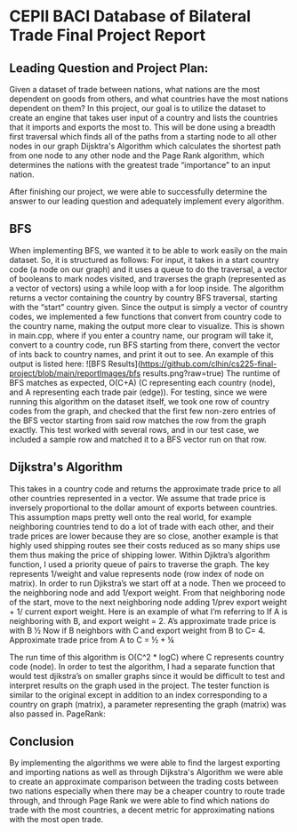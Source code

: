 # CEPII BACI Database of Bilateral Trade Final Project Report

## Leading Question and Project Plan:
Given a dataset of trade between nations, what nations are the most dependent on goods from others, and what countries have the most nations dependent on them? In this project, our goal is to utilize the dataset to create an engine that takes user input of a country and lists the countries that it imports and exports the most to. This will be done using a breadth first traversal which finds all of the paths from a starting node to all other nodes in our graph Dijsktra's Algorithm which calculates the shortest path from one node to any other node and the Page Rank algorithm, which determines the nations with the greatest trade “importance” to an input nation. 

After finishing our project, we were able to successfully determine the answer to our leading question and adequately implement every algorithm.


## BFS
When implementing BFS, we wanted it to be able to work easily on the main dataset. So, it is structured as follows: For input, it takes in a start country code (a node on our graph) and it uses a queue to do the traversal, a vector of booleans to mark nodes visited, and traverses the graph (represented as a vector of vectors) using a while loop with a for loop inside. The algorithm returns a vector containing the country by country BFS traversal, starting with the “start” country given. Since the output is simply a vector of country codes, we implemented a few functions that convert from country code to the country name, making the output more clear to visualize. This is shown in main.cpp, where if you enter a country name, our program will take it, convert to a country code, run BFS starting from there, convert the vector of ints back to country names, and print it out to see. An example of this output is listed here: 
![BFS Results](https://github.com/clhin/cs225-final-project/blob/main/reportImages/bfs results.png?raw=true)
The runtime of BFS matches as expected, O(C+A) (C representing each country (node), and A representing each trade pair (edge)). For testing, since we were running this algorithm on the dataset itself, we took one row of country codes from the graph, and checked that the first few non-zero entries of the BFS vector starting from said row matches the row from the graph exactly. This test worked with several rows, and in our test case, we included a sample row and matched it to a BFS vector run on that row.

## Dijkstra's Algorithm
This takes in a country code and returns the approximate trade price to all other countries represented in a vector. We assume that trade price is inversely proportional to the dollar amount of exports between countries. This assumption maps pretty well onto the real world, for example neighboring countries tend to do a lot of trade with each other, and their trade prices are lower because they are so close, another example is that highly used shipping routes see their costs reduced as so many ships use them thus making the price of shipping lower. Within Djiktra’s algorithm function, I used a priority queue of pairs to traverse the graph. The key represents 1/weight and value represents node (row index of node on matrix). In order to run Djikstra’s we start off at a node. Then we proceed to the neighboring node and add 1/export weight. From that neighboring node of the start, move to the next neighboring node adding 1/prev export weight + 1/ current export weight. Here is an example of what I’m referring to If A is neighboring with B, and export weight = 2. A’s approximate trade price is with B ½ Now if B neighbors with C and export weight from B to C= 4. Approximate trade price from A to C  = ½ + ¼ 


The run time of this algorithm is O(C^2 * logC) where C represents country code (node). In order to test the algorithm, I had a separate function that would test djikstra’s on smaller graphs since it would be difficult to test and interpret results on the graph used in the project. The tester function is similar to the original except in addition to an index corresponding to a country on graph (matrix), a parameter representing the graph (matrix) was also passed in. 
PageRank:


## Conclusion
By implementing the algorithms we were able to find the largest exporting and importing nations	 as well as through Dijkstra's Algorithm we were able to create an approximate comparison between the trading costs between two nations especially when there may be a cheaper country to route trade through, and through Page Rank we were able to find which nations do trade with the most countries, a decent metric for approximating nations with the most open trade.
